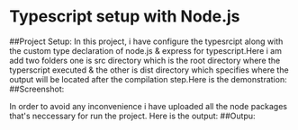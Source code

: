 # Typescript setup with Node.js
##Project Setup:
In this project, i have configure the typesrcipt along with the custom type declaration of node.js & express for typescript.Here i am add two folders one is src directory which is the root directory where the typerscript executed & the other is dist directory which specifies where the output will be located after the compilation step.Here is the demonstration:
##Screenshot:

In order to avoid any inconvenience i have uploaded all the node packages that's neccessary for run the project.
Here is the output:
##Outpu:
